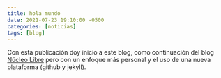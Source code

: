 ```yaml
---
title: hola mundo
date: 2021-07-23 19:10:00 -0500
categories: [noticias]
tags: [blog]
---
```


Con esta publicación doy inicio a este blog, como continuación del blog [Núcleo Libre](https://nucleolibre.wordpress.com/) pero con un enfoque más personal y el uso de una nueva plataforma (github y jekyll).
